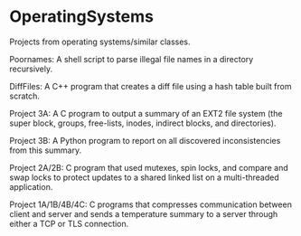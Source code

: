 # OperatingSystems
Projects from operating systems/similar classes.

Poornames: A shell script to parse illegal file names in a directory recursively.

DiffFiles: A C++ program that creates a diff file using a hash table built from scratch.

Project 3A: A C program to output a summary of an EXT2 file system (the super block, groups, free-lists, inodes, indirect blocks, and directories).

Project 3B: A Python program to report on all discovered inconsistencies from this summary.

Project 2A/2B: C program that used mutexes, spin locks, and compare and swap locks to protect updates to a shared linked list on a multi-threaded application.

Project 1A/1B/4B/4C: C programs that compresses communication between client and server and sends a temperature summary to a server through either a TCP or TLS connection.
